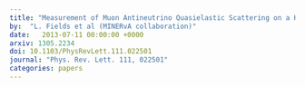 ```yaml
---
title: "Measurement of Muon Antineutrino Quasielastic Scattering on a Hydrocarbon Target at Eν ∼ 3.5  GeV"
by:  "L. Fields et al (MINERvA collaboration)"
date:   2013-07-11 00:00:00 +0000
arxiv: 1305.2234
doi: 10.1103/PhysRevLett.111.022501
journal: "Phys. Rev. Lett. 111, 022501"
categories: papers
---
```



